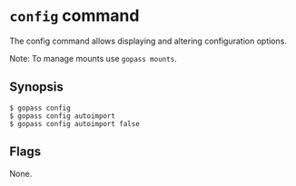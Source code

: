 # `config` command

The config command allows displaying and altering configuration options.

Note: To manage mounts use `gopass mounts`.

## Synopsis

```
$ gopass config
$ gopass config autoimport
$ gopass config autoimport false
```

## Flags

None.
